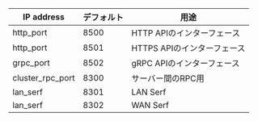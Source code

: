 | IP address      | デフォルト | 用途 |
| --------------- |----- | --- | 
| http_port | 8500 | HTTP APIのインターフェース | 
| http_port | 8501 | HTTPS APIのインターフェース|  
| grpc_port | 8502 | gRPC APIのインターフェース |  
| cluster_rpc_port | 8300 | サーバー間のRPC用 | 
| lan_serf | 8301 | LAN Serf | 
| lan_serf | 8302 | WAN Serf |
